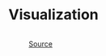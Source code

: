 # Visualization

<figure><img src="../contents/StoryTelling/images/image1.jpg" alt=""><figcaption><p><a href="https://experception.net/">Source</a></p></figcaption></figure>
